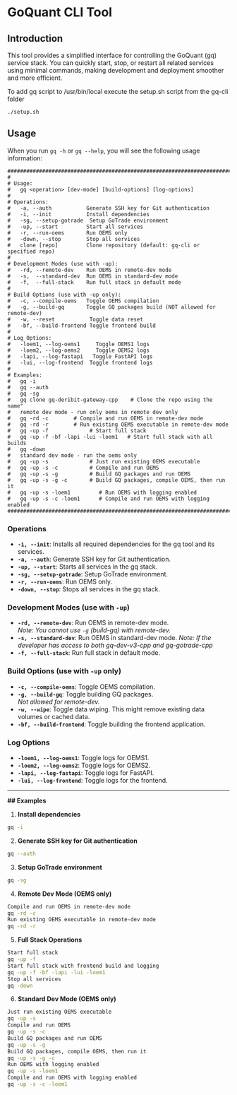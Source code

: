 # GoQuant CLI Tool

## Introduction
This tool provides a simplified interface for controlling the GoQuant (gq) service stack. You can quickly start, stop, or restart all related services using minimal commands, making development and deployment smoother and more efficient.

To add gq script to /usr/bin/local execute the setup.sh script from the gq-cli folder
```
./setup.sh
```
## Usage

When you run `gq -h` or `gq --help`, you will see the following usage information:

```
###############################################################################
#
# Usage:
#   gq <operation> [dev-mode] [build-options] [log-options]
#
# Operations:
#   -a, --auth           Generate SSH key for Git authentication
#   -i, --init           Install dependencies
#   -sg, --setup-gotrade  Setup GoTrade environment
#   -up, --start         Start all services
#   -r, --run-oems       Run OEMS only
#   -down, --stop        Stop all services
#   clone [repo]         Clone repository (default: gq-cli or specified repo)
#
# Development Modes (use with -up):
#   -rd, --remote-dev    Run OEMS in remote-dev mode
#   -s,  --standard-dev  Run OEMS in standard-dev mode
#   -f,  --full-stack    Run full stack in default mode
#
# Build Options (use with -up only):
#   -c, --compile-oems   Toggle OEMS compilation
#   -g, --build-gq       Toggle GQ packages build (NOT allowed for remote-dev)
#   -w, --reset           Toggle data reset
#   -bf, --build-frontend Toggle frontend build
#
# Log Options:
#   -loem1, --log-oems1     Toggle OEMS1 logs
#   -loem2, --log-oems2     Toggle OEMS2 logs
#   -lapi, --log-fastapi   Toggle FastAPI logs
#   -lui, --log-frontend  Toggle frontend logs
#
# Examples:
#   gq -i
#   gq --auth
#   gq -sg
#   gq clone gq-deribit-gateway-cpp    # Clone the repo using the name"
#   remote dev mode - run only oems in remote dev only
#   gq -rd -c        # Compile and run OEMS in remote-dev mode
#   gq -rd -r        # Run existing OEMS executable in remote-dev mode
#   gq -up -f             # Start full stack
#   gq -up -f -bf -lapi -lui -loem1   # Start full stack with all builds
#   gq -down
#   standard dev mode - run the oems only
#   gq -up -s             # Just run existing OEMS executable
#   gq -up -s -c          # Compile and run OEMS
#   gq -up -s -g          # Build GQ packages and run OEMS
#   gq -up -s -g -c       # Build GQ packages, compile OEMS, then run it
#   gq -up -s -loem1         # Run OEMS with logging enabled
#   gq -up -s -c -loem1      # Compile and run OEMS with logging enabled
###############################################################################
```

### Operations

- **`-i, --init`**:           Installs all required dependencies for the gq tool and its services.
- **`-a, --auth`**:           Generate SSH key for Git authentication.
- **`-up, --start`**:         Starts all services in the gq stack.
- **`-sg, --setup-gotrade`**: Setup GoTrade environment.
- **`-r, --run-oems`**:       Run OEMS only.
- **`-down, --stop`**:        Stops all services in the gq stack.

### Development Modes (use with `-up`)

- **`-rd, --remote-dev`**:    Run OEMS in remote-dev mode.  
  *Note: You cannot use `-g` (build-gq) with remote-dev.*
- **`-s, --standard-dev`**:   Run OEMS in standard-dev mode.
  *Note: If the developer has access to both gq-dev-v3-cpp and gq-gotrade-cpp*
- **`-f, --full-stack`**:     Run full stack in default mode.

### Build Options (use with `-up` only)

- **`-c, --compile-oems`**:      Toggle OEMS compilation.
- **`-g, --build-gq`**:          Toggle building GQ packages.  
  *Not allowed for remote-dev.*
- **`-w, --wipe`**:              Toggle data wiping. This might remove existing data volumes or cached data.
- **`-bf, --build-frontend`**:   Toggle building the frontend application.

### Log Options

- **`-loem1, --log-oems1`**:     Toggle logs for OEMS1.
- **`-loem2, --log-oems2`**:     Toggle logs for OEMS2.
- **`-lapi, --log-fastapi`**:    Toggle logs for FastAPI.
- **`-lui, --log-frontend`**:    Toggle logs for the frontend.

---

**## Examples**
1. **Install dependencies**
```bash
gq -i
```
2. **Generate SSH key for Git authentication**
```bash
gq --auth
```
3. **Setup GoTrade environment**
```bash
gq -sg
```
4. **Remote Dev Mode (OEMS only)**
```bash
Compile and run OEMS in remote-dev mode
gq -rd -c
Run existing OEMS executable in remote-dev mode
gq -rd -r
```
5. **Full Stack Operations**
```bash
Start full stack
gq -up -f
Start full stack with frontend build and logging
gq -up -f -bf -lapi -lui -loem1
Stop all services
gq -down
```
6. **Standard Dev Mode (OEMS only)**
```bash
Just run existing OEMS executable
gq -up -s
Compile and run OEMS
gq -up -s -c
Build GQ packages and run OEMS
gq -up -s -g
Build GQ packages, compile OEMS, then run it
gq -up -s -g -c
Run OEMS with logging enabled
gq -up -s -loem1
Compile and run OEMS with logging enabled
gq -up -s -c -loem1
```